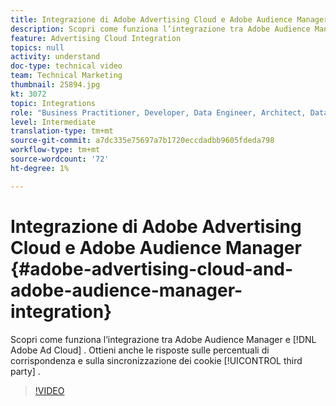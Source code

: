 ```yaml
---
title: Integrazione di Adobe Advertising Cloud e Adobe Audience Manager
description: Scopri come funziona l’integrazione tra Adobe Audience Manager e Adobe Ad Cloud. Ottieni anche risposte sulle percentuali di corrispondenza e sulla sincronizzazione dei cookie di terze parti.
feature: Advertising Cloud Integration
topics: null
activity: understand
doc-type: technical video
team: Technical Marketing
thumbnail: 25894.jpg
kt: 3072
topic: Integrations
role: "Business Practitioner, Developer, Data Engineer, Architect, Data Architect, Administrator, Leader"
level: Intermediate
translation-type: tm+mt
source-git-commit: a7dc335e75697a7b1720eccdadbb9605fdeda798
workflow-type: tm+mt
source-wordcount: '72'
ht-degree: 1%

---
```



# Integrazione di Adobe Advertising Cloud e Adobe Audience Manager {#adobe-advertising-cloud-and-adobe-audience-manager-integration}

Scopri come funziona l’integrazione tra Adobe Audience Manager e [!DNL Adobe Ad Cloud] . Ottieni anche le risposte sulle percentuali di corrispondenza e sulla sincronizzazione dei cookie [!UICONTROL third party] .

>[!VIDEO](https://video.tv.adobe.com/v/25894/?quality=12)